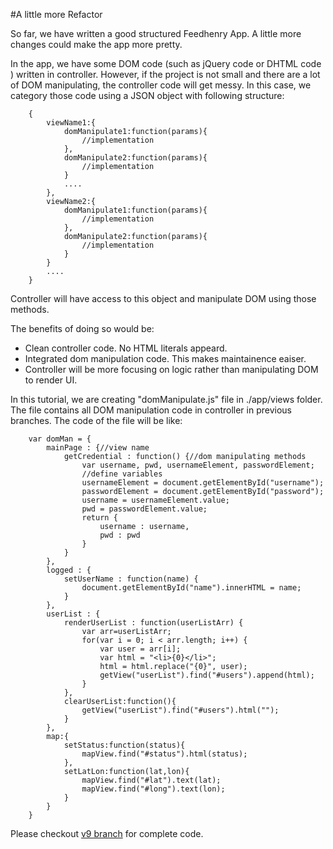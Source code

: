 #A little more Refactor 

So far, we have written a good structured Feedhenry App. A little more changes could make the app more pretty.

In the app, we have some DOM code (such as jQuery code or DHTML code ) written in controller. However, if the project is not small
and there are a lot of DOM manipulating, the controller code will get messy. In this case, we category those code 
using a JSON object with following structure:

		{
			viewName1:{
				domManipulate1:function(params){
					//implementation
				},
				domManipulate2:function(params){
					//implementation
				}
				....
			},
			viewName2:{
				domManipulate1:function(params){
					//implementation
				},
				domManipulate2:function(params){
					//implementation
				}
			}
			....
		} 
		
Controller will have access to this object and manipulate DOM using those methods.

The benefits of doing so would be:

* Clean controller code. No HTML literals appeard.
* Integrated dom manipulation code. This makes maintainence eaiser.
* Controller will be more focusing on logic rather than manipulating DOM to render UI.

In this tutorial, we are creating "domManipulate.js" file in ./app/views folder. The file contains all DOM manipulation code in controller in previous branches. The code of the file will be like: 

		var domMan = {
			mainPage : {//view name
				getCredential : function() {//dom manipulating methods
					var username, pwd, usernameElement, passwordElement;
					//define variables
					usernameElement = document.getElementById("username");
					passwordElement = document.getElementById("password");
					username = usernameElement.value;
					pwd = passwordElement.value;
					return {
						username : username,
						pwd : pwd
					}
				}
			},
			logged : {
				setUserName : function(name) {
					document.getElementById("name").innerHTML = name;
				}
			},
			userList : {
				renderUserList : function(userListArr) {
					var arr=userListArr;
					for(var i = 0; i < arr.length; i++) {
						var user = arr[i];
						var html = "<li>{0}</li>";
						html = html.replace("{0}", user);
						getView("userList").find("#users").append(html);
					}
				},
				clearUserList:function(){
					getView("userList").find("#users").html("");
				}
			},
			map:{
				setStatus:function(status){
					mapView.find("#status").html(status);
				},
				setLatLon:function(lat,lon){
					mapView.find("#lat").text(lat);
					mapView.find("#long").text(lon);
				}
			}
		} 
		
Please checkout [v9 branch](https://github.com/feedhenry/fh-mvc-simple/tree/v9) for complete code.
